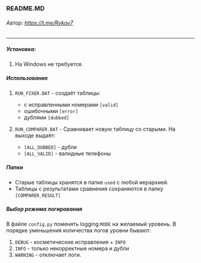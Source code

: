 ### README.MD
###### Автор: https://t.me/Rykov7
***

##### Установка:
1. На Windows не требуется.

##### Использование
1. `RUN_FIXER.BAT` - создаёт таблицы:
   * с исправленными номерами `[valid]`
   * ошибочными `[error]`
   * дублями `[dubbed]`

2. `RUN_COMPARER.BAT` - Сравнивает новую таблицу со старыми. На выходе выдаёт:
   * `[ALL_DUBBED]` - дубли
   * `[ALL_VALID]` - валидные телефоны

    
##### Папки
* Старые таблицы хранятся в папке `used` с любой иерархией.
* Таблицы с результатами сравнения сохраняются в папку `[COMPARER_RESULT]`

##### Выбор режима логирования
В файле `config.py` поменять logging.`MODE` на желаемый уровень.
В порядке уменьшения количества логов уровни бывают:
1. `DEBUG` - косметические исправления + `INFO`
2. `INFO` - только некорректные номера и дубли
3. `WARNING` - отключает логи.
